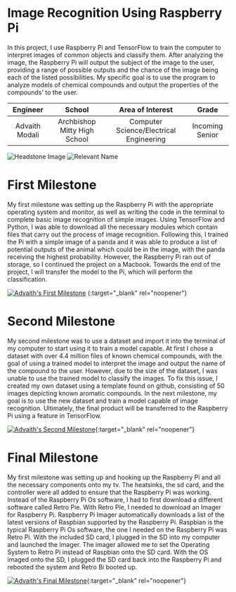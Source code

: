 ﻿# Image Recognition Using Raspberry Pi 
In this project, I use Raspberry Pi and TensorFlow to train the computer to interpret images of common objects and classify them. After analyzing the image, the Raspberry Pi will output the subject of the image to the user, providing a range of possible outputs and the chance of the image being each of the listed possibilities. My specific goal is to use the program to analyze models of chemical compounds and output the properties of the compounds' to the user.

| **Engineer** | **School** | **Area of Interest** | **Grade** |
|:--:|:--:|:--:|:--:|
| Advaith Modali | Archbishop Mitty High School | Computer Science/Electrical Engineering | Incoming Senior

![Headstone Image](https://bluestampengineering.com/wp-content/uploads/2020/05/facial-recognition-data-points-6.jpg)
![Relevant Name](https://www.raspberrypi.org/homepage-9df4b/static/532b4c25752c4235d76cc41051baf9ab/16e7d/877fb653-7b43-4931-9cee-977a22571f65_3b%2BAngle%2B2%2Brefresh.jpg)
  
# First Milestone
My first milestone was setting up the Raspberry Pi with the appropriate operating system and monitor, as well as writing the code in the terminal to complete basic image recognition of simple images. Using TensorFlow and Python, I was able to download all the necessary modules which contain files that carry out the process of image recognition. Following this, I trained the Pi with a simple image of a panda and it was able to produce a list of potential outputs of the animal which could be in the image, with the panda receiving the highest probability. However, the Raspberry Pi ran out of storage, so I continued the project on a Macbook. Towards the end of the project, I will transfer the model to the Pi, which will perform the classification. 

[![Advaith's First Milestone](https://res.cloudinary.com/marcomontalbano/image/upload/v1626108347/video_to_markdown/images/youtube--DQkVnk6YrMI-c05b58ac6eb4c4700831b2b3070cd403.jpg)](https://www.youtube.com/watch?v=DQkVnk6YrMI "Advaith's First Milestone") {:target="_blank" rel="noopener"}

# Second Milestone
My second milestone was to use a dataset and import it into the terminal of my computer to start using it to train a model capable. At first I chose a dataset with over 4.4 million files of known chemical compounds, with the goal of using a trained model to interpret the image and output the name of the compound to the user. However, due to the size of the dataset, I was unable to use the trained model to classify the images. To fix this issue, I created my own dataset using a template found on github, consisting of 50 images depicting known aromatic compounds. In the next milestone, my goal is to use the new dataset and train a model capable of image recognition. Ultimately, the final product will be transferred to the Raspberry Pi using a feature in TensorFlow.

[![Advaith's Second Milestone](https://res.cloudinary.com/marcomontalbano/image/upload/v1612574014/video_to_markdown/images/youtube--y3VAmNlER5Y-c05b58ac6eb4c4700831b2b3070cd403.jpg)](https://www.youtube.com/watch?v=y3VAmNlER5Y&feature=emb_logo "Second Milestone"){:target="_blank" rel="noopener"}
# Final Milestone
  

My first milestone was setting up and hooking up the Raspberry Pi and all the necessary components onto my tv. The heatsinks, the sd card, and the controller were all added to ensure that the Raspberry Pi was working. Instead of the Raspberry Pi Os software, I had to first download a different software called Retro Pie. With Retro Pie, I needed to download an Imager for Raspberry Pi. Raspberry Pi Imager automatically downloads a list of the latest versions of Raspbian supported by the Raspberry Pi. Raspbian is the typical Raspberry Pi Os software, the one I needed on the Raspberry Pi was Retro Pi. With the included SD card, I plugged in the SD into my computer and launched the Imager. The imager allowed me to set the Operating System to Retro Pi instead of Raspbian onto the SD card. With the OS imaged onto the SD, I plugged the SD card back into the Raspberry Pi and rebooted the system and Retro Bi booted up.

[![Advaith's Final Milestone](https://res.cloudinary.com/marcomontalbano/image/upload/v1612574117/video_to_markdown/images/youtube--CaCazFBhYKs-c05b58ac6eb4c4700831b2b3070cd403.jpg)](https://www.youtube.com/watch?v=CaCazFBhYKs "First Milestone"){:target="_blank" rel="noopener"}
